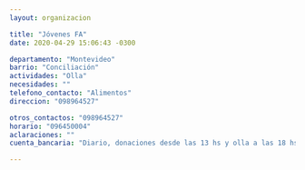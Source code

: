 ```yaml
---
layout: organizacion

title: "Jóvenes FA"
date: 2020-04-29 15:06:43 -0300

departamento: "Montevideo"
barrio: "Conciliación"
actividades: "Olla"
necesidades: ""
telefono_contacto: "Alimentos"
direccion: "098964527"

otros_contactos: "098964527"
horario: "096450004"
aclaraciones: ""
cuenta_bancaria: "Diario, donaciones desde las 13 hs y olla a las 18 hs."

---
```

